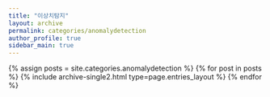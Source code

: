 ```yaml
---
title: "이상치탐지"
layout: archive
permalink: categories/anomalydetection
author_profile: true
sidebar_main: true
---
```


{% assign posts = site.categories.anomalydetection %}
{% for post in posts %} {% include archive-single2.html type=page.entries_layout %} {% endfor %}